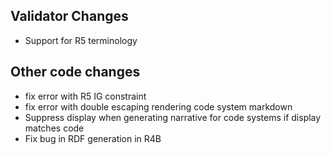 ## Validator Changes

* Support for R5 terminology

## Other code changes

* fix error with R5 IG constraint
* fix error with double escaping rendering code system markdown
* Suppress display when generating narrative for code systems if display matches code  
* Fix bug in RDF generation in R4B
